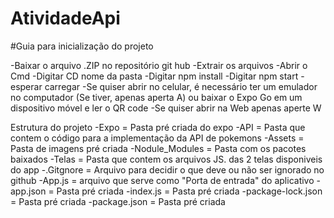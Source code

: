 # AtividadeApi

#Guia para inicialização do projeto

-Baixar o arquivo .ZIP no repositório git hub
-Extrair os arquivos
-Abrir o Cmd 
-Digitar CD nome da pasta
-Digitar npm install
-Digitar npm start 
-esperar carregar
-Se quiser abrir no celular, é necessário ter um emulador no computador (Se tiver, apenas aperta A) ou baixar o Expo Go em um dispositivo móvel e ler o QR code
-Se quiser abrir na Web apenas aperte W

Estrutura do projeto
-Expo = Pasta pré criada do expo
-API = Pasta que contem o código para a implementação da API de pokemons
-Assets = Pasta de imagens pré criada
-Nodule_Modules = Pasta com os pacotes baixados
-Telas = Pasta que contem os arquivos JS. das 2 telas disponiveis do app
-.Gitgnore = Arquivo para decidir o que deve ou não ser ignorado no github
-App.js = arquivo que serve como "Porta de entrada" do aplicativo
-app.json = Pasta pré criada
-index.js = Pasta pré criada
-package-lock.json = Pasta pré criada
-package.json = Pasta pré criada
